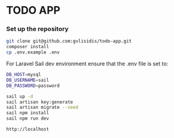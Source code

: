 
# TODO APP

### Set up the repository


```bash
git clone git@github.com:gvlisidis/todo-app.git
composer install
cp .env.example .env
```

For Laravel Sail dev environment ensure that  the .env file is set to:
```bash
DB_HOST=mysql
DB_USERNAME=sail
DB_PASSWORD=password
```

```bash
sail up -d 
sail artisan key:generate
sail artisan migrate --seed
sail npm install
sail npm run dev

http://localhost
```
